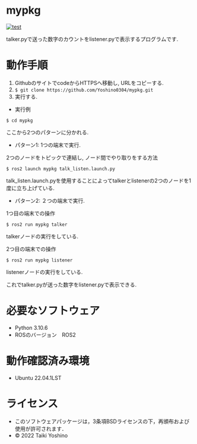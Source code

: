 # mypkg
[![test](https://github.com/Yoshino0304/mypkg/actions/workflows/test.yml/badge.svg)](https://github.com/Yoshino0304/mypkg/actions/workflows/test.yml)

talker.pyで送った数字のカウントをlistener.pyで表示するプログラムです.

# 動作手順
1. GithubのサイトでcodeからHTTPSへ移動し, URLをコピーする.
1. ```$ git clone https://github.com/Yoshino0304/mypkg.git```
1. 実行する.

* 実行例

````
$ cd mypkg
````
ここから2つのパターンに分かれる. 

* パターン1: 1つの端末で実行.

2つのノードをトピックで連結し, ノード間でやり取りをする方法

```$ ros2 launch mypkg talk_listen.launch.py```

talk_listen.launch.pyを使用することによってtalkerとlistenerの2つのノードを1度に立ち上げている. 

* パターン2: ２つの端末で実行.

1つ目の端末での操作

```$ ros2 run mypkg talker```

talkerノードの実行をしている.

2つ目の端末での操作

```$ ros2 run mypkg listener```

listenerノードの実行をしている.

これでtalker.pyが送った数字をlistener.pyで表示できる.
# 必要なソフトウェア
* Python 3.10.6
* ROSのバージョン　ROS2

# 動作確認済み環境
* Ubuntu 22.04.1LST

# ライセンス
* このソフトウェアパッケージは，3条項BSDライセンスの下，再頒布および使用が許可されます．
* © 2022 Taiki Yoshino
